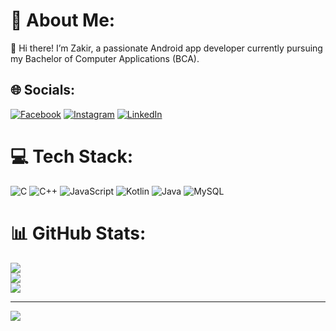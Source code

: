 # 💫 About Me:
🌟 Hi there! I’m Zakir, a passionate Android app developer currently pursuing my Bachelor of Computer Applications (BCA).


## 🌐 Socials:
[![Facebook](https://img.shields.io/badge/Facebook-%231877F2.svg?logo=Facebook&logoColor=white)](https://facebook.com/https://www.facebook.com/profile.php?id=100046785697610) [![Instagram](https://img.shields.io/badge/Instagram-%23E4405F.svg?logo=Instagram&logoColor=white)](https://instagram.com/https://www.instagram.com/kmr_xakir/) [![LinkedIn](https://img.shields.io/badge/LinkedIn-%230077B5.svg?logo=linkedin&logoColor=white)](https://linkedin.com/in/https://www.linkedin.com/in/zakir-mustafa-6339ba2a6/) 

# 💻 Tech Stack:
![C](https://img.shields.io/badge/c-%2300599C.svg?style=for-the-badge&logo=c&logoColor=white) ![C++](https://img.shields.io/badge/c++-%2300599C.svg?style=for-the-badge&logo=c%2B%2B&logoColor=white) ![JavaScript](https://img.shields.io/badge/javascript-%23323330.svg?style=for-the-badge&logo=javascript&logoColor=%23F7DF1E) ![Kotlin](https://img.shields.io/badge/kotlin-%237F52FF.svg?style=for-the-badge&logo=kotlin&logoColor=white) ![Java](https://img.shields.io/badge/java-%23ED8B00.svg?style=for-the-badge&logo=openjdk&logoColor=white) ![MySQL](https://img.shields.io/badge/mysql-4479A1.svg?style=for-the-badge&logo=mysql&logoColor=white)
# 📊 GitHub Stats:
![](https://github-readme-stats.vercel.app/api?username=kmrzakir&theme=dark&hide_border=false&include_all_commits=false&count_private=false)<br/>
![](https://github-readme-streak-stats.herokuapp.com/?user=kmrzakir&theme=dark&hide_border=false)<br/>
![](https://github-readme-stats.vercel.app/api/top-langs/?username=kmrzakir&theme=dark&hide_border=false&include_all_commits=false&count_private=false&layout=compact)

---
[![](https://visitcount.itsvg.in/api?id=kmrzakir&icon=0&color=0)](https://visitcount.itsvg.in)

<!-- Proudly created with GPRM ( https://gprm.itsvg.in ) -->
